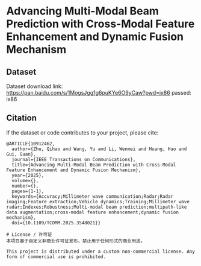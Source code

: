 # Advancing Multi-Modal Beam Prediction with Cross-Modal Feature Enhancement and Dynamic Fusion Mechanism

## Dataset

Dataset download link: https://pan.baidu.com/s/1MogsJgg1g6puKYe6O9yCaw?pwd=ix86 passed: ix86 

## Citation

If the dataset or code contributes to your project, please cite:

```plaintext
@ARTICLE{10912462,
  author={Zhu, Qihao and Wang, Yu and Li, Wenmei and Huang, Hao and Gui, Guan},
  journal={IEEE Transactions on Communications}, 
  title={Advancing Multi-Modal Beam Prediction with Cross-Modal Feature Enhancement and Dynamic Fusion Mechanism}, 
  year={2025},
  volume={},
  number={},
  pages={1-1},
  keywords={Accuracy;Millimeter wave communication;Radar;Radar imaging;Feature extraction;Vehicle dynamics;Training;Millimeter wave radar;Indexes;Robustness;Multi-modal beam prediction;multipath-like data augmentation;cross-modal feature enhancement;dynamic fusion mechanism},
  doi={10.1109/TCOMM.2025.3548021}}

# License / 许可证
本项目基于自定义非商业许可证发布，禁止用于任何形式的商业用途。

This project is distributed under a custom non-commercial license. Any form of commercial use is prohibited.
